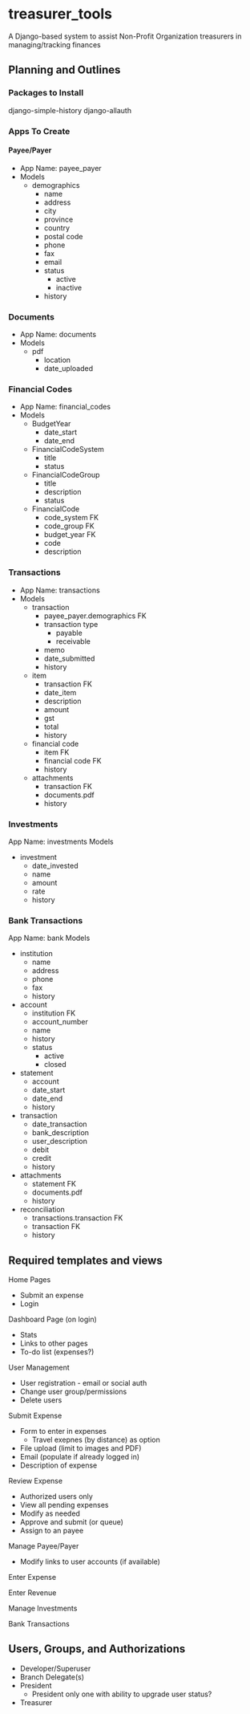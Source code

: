 # treasurer_tools
A Django-based system to assist Non-Profit Organization treasurers in managing/tracking finances

## Planning and Outlines
### Packages to Install
django-simple-history
django-allauth

### Apps To Create
#### Payee/Payer
- App Name: payee_payer
- Models
  - demographics
    - name
	- address
	- city
	- province
	- country 
	- postal code
	- phone
	- fax
	- email
	- status
	  - active
	  - inactive
	- history

### Documents
- App Name: documents
- Models
  - pdf
	- location
	- date_uploaded
		
### Financial Codes
- App Name: financial_codes
- Models
  - BudgetYear
	- date_start
	- date_end
  - FinancialCodeSystem
    - title
	- status
  - FinancialCodeGroup
    - title
	- description
	- status
  - FinancialCode
    - code_system FK
	- code_group FK
	- budget_year FK
	- code
	- description

### Transactions
- App Name: transactions
- Models
  - transaction
	- payee_payer.demographics FK
	- transaction type
	  - payable
	  - receivable
	- memo
	- date_submitted
	- history
  - item
	- transaction FK
	- date_item
	- description
	- amount
	- gst
	- total
	- history
  - financial code
	- item FK
	- financial code FK
	- history
  - attachments
	- transaction FK
	- documents.pdf
	- history

### Investments
App Name: investments
Models
  - investment
	- date_invested
	- name
	- amount
	- rate
	- history

### Bank Transactions
App Name: bank
Models
  - institution
	- name
	- address
	- phone
	- fax
	- history
  - account
	- institution FK
	- account_number
	- name
	- history
	- status
	  - active
	  - closed
  - statement
	- account
	- date_start
	- date_end
	- history
  - transaction
	- date_transaction
	- bank_description
	- user_description
	- debit
	- credit
	- history
  - attachments
	- statement FK
	- documents.pdf
	- history
  - reconciliation
	- transactions.transaction FK
	- transaction FK
	- history
	
## Required templates and views
Home Pages
- Submit an expense
- Login
	
Dashboard Page (on login)
- Stats
- Links to other pages
- To-do list (expenses?)

User Management
- User registration - email or social auth
- Change user group/permissions
- Delete users
	
Submit Expense
- Form to enter in expenses
  - Travel exepnes (by distance) as option
- File upload (limit to images and PDF)
- Email (populate if already logged in)
- Description of expense
	
Review Expense
- Authorized users only
- View all pending expenses
- Modify as needed
- Approve and submit (or queue)
- Assign to an payee
	
Manage Payee/Payer
- Modify links to user accounts (if available)
	
Enter Expense

Enter Revenue
	
Manage Investments

Bank Transactions

## Users, Groups, and Authorizations
- Developer/Superuser
- Branch Delegate(s)
- President
  - President only one with ability to upgrade user status?
- Treasurer